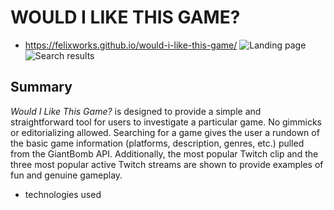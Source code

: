 # WOULD I LIKE THIS GAME?

- https://felixworks.github.io/would-i-like-this-game/
![Landing page](https://i.imgur.com/2fC90ao.jpg) ![Search results](https://i.imgur.com/w6coq8X.jpg)
## Summary
*Would I Like This Game?* is designed to provide a simple and straightforward tool for users to investigate a particular game. No gimmicks or editorializing allowed. Searching for a game gives the user a rundown of the basic game information (platforms, description, genres, etc.) pulled from the GiantBomb API. Additionally, the most popular Twitch clip and the three most popular active Twitch streams are shown to provide examples of fun and genuine gameplay.
- technologies used
